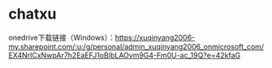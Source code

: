 # chatxu

onedrive下载链接（Windows）：https://xuqinyang2006-my.sharepoint.com/:u:/g/personal/admin_xuqinyang2006_onmicrosoft_com/EX4NrICxNwpAr7h2EaEFJ1oBIbLAOvm9G4-Fm0U-ac_19Q?e=42kfaG

